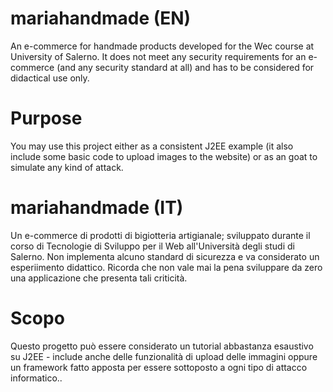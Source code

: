 # mariahandmade (EN)
An e-commerce for handmade products developed for the Wec course at University of Salerno. It does not meet any security requirements for an e-commerce (and any security standard at all) and has to be considered for didactical use only.

# Purpose
You may use this project either as a consistent J2EE example (it also include some basic code to upload images to the website) or as an goat to simulate any kind of attack.

# mariahandmade (IT)
Un e-commerce di prodotti di bigiotteria artigianale; sviluppato durante il corso di Tecnologie di Sviluppo per il Web all'Università degli studi di Salerno. Non implementa alcuno standard di sicurezza e va considerato un esperiimento didattico. Ricorda che non vale mai la pena sviluppare da zero una applicazione che presenta tali criticità.

# Scopo
Questo progetto può essere considerato un tutorial abbastanza esaustivo su J2EE - include anche delle funzionalità di upload delle immagini oppure un framework fatto apposta per essere sottoposto a ogni tipo di attacco informatico..
